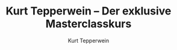 ---
draft: false
expiryDate: 
title: "Kurt Tepperwein – Der exklusive Masterclasskurs"
description: "Jetzt Online-Rabatt sichern | Kurt Tepperwein – Der exklusive Masterclasskurs"
slug: "kurt-tepperwein-exklusiver-masterclasskurs"
robots: "index, follow"
sitemap:
  exclude: false
  priority: 0.8
  changefreq: "weekly"
type: kurse
layout: kursesingle
# Autor
author: "Kurt Tepperwein"
authorlink: ""
keywords:
  - Masterclasskurs mit Kurt Tepperwein
  - Bewusstsein entwickeln
  - Persönlichkeitsentwicklung mit Meditation
  - Kurt Tepperwein Seminare
  - Leben zum erwachten Bewusstsein
  - Veränderung durch Achtsamkeit

kursekategorien:
- kurt-tepperwein
mdnz_kurse_archiv_title_: ""
mdnz_kurse_archiv_image_: ""
mdnz_kurse_archiv_shortdescription_: "Stell dir vor, dein Leben ist von Klarheit, innerem Frieden und tiefem Sinn erfüllt. Genau das erwartet dich im Kurs „Leben zum erwachten Bewusstsein“. Kurt Tepperwein, anerkannter Bewusstseinslehrer und Erfolgsautor, nimmt dich an die Hand und zeigt dir Schritt für Schritt den Weg zu deinem höchsten Potenzial."

mdnz_kurse_single_short_title_right: "Mit tiefgreifenden Techniken und weiterführenden Meditationen"
mdnz_kurse_single_shortdescription_right: |
  Entdecke in sieben aufeinander aufbauenden Schritten, wie du dein neues, selbstbestimmtes Leben gestaltest. In diesem Meisterkurs erschließt du deine innere Kraft, mit der du jeden Aspekt deiner Existenz verwandeln kannst von der Zellebene bis zu deinem gesamten Lebensplan.

# Preise
mdnz_kurse_single_price_: "500 €"
mdnz_kurse_single_special_offer_price_: "199 €"
mdnz_kurse_single_special_offer_description_: "60% Rabatt nur für kurze Zeit!"
mdnz_kurse_artikelnr: 411765

# kursebilder
mdnz_kurse_single_image_: "img/autorenmentoren/kurt-tepperwein/kurt-tepperwein.png"
mdnz_kurse_single_mentoren_home_gallery_: "img/autorenmentoren/kurt-tepperwein/kurt-tepperwein.png"
mdnz_kurse_single_mentoren_home_gallery_link_: ""

cta_text_ogskd: "Kurs bestellen"
mdnz_affiliateLink_ogskd: "https://www.digistore24.com/link/uswhhvwzpp3q/"
mdnz_prettyLink_ogskd: "kurt-tepperwein-ogskd"

cta_text_mgskd: "Kurs inkl. Rabatt bestellen"
mdnz_affiliateLink_mgskd: "https://www.digistore24.com/link/rxddytju7lyu/"
mdnz_prettyLink_mgskd: "kurt-tepperwein-mgskd"

mdnz_show_cta_kurse_landingpage: false
cta_text_landingpage: "Mehr erfahren"
mdnz_affiliateLinkLandingpage: "https://www.digistore24.com/link/srumf23lhdl3/"
mdnz_prettyLinkLandingpage: "kurt-tepperwein-lp"

mdnz_kurse_single_hinweis: "Die Bestellung wird seriös und ohne Risiko für Sie durch unseren Partner Digistore24 durchgeführt."

mdnz_kurse_single_description_title: "Der Pfad zu einem erwachten, erfüllten Leben"

# kursebeschreibung
mdnz_kurse_single_description_: |
  ## Leben im erwachten Bewusstsein
  Kurt Tepperwein, einer der angesehensten spirituellen Lehrer unserer Zeit, begleitet dich in diesem Kurs auf dem Weg zu einem bewussten Leben. Dieser Kurs vermittelt dir:
  **9 Lektionen**, die tiefgehende Erkenntnisse zum erwachten Bewusstsein vermitteln.
  **Praktische Übungen**, um mehr Klarheit und Leichtigkeit in dein Leben zu bringen.

  ## Kursinhalte
  ### Dein innerer Meister
  *Entdecke, wie du deinen inneren Meister befragen und die Illusion des eigenen Ichs überwinden kannst.*
  Die Bedeutung dieses Kurses liegt darin, dir Werkzeuge an die Hand zu geben, um dein inneres Potenzial zu entfalten.
  Die richtige Fragestellung an den inneren Meister ist entscheidend, um tiefe Einsichten zu gewinnen.
  Wege zur Auflösung der Ich-Illusion helfen dir, dich von begrenzenden Glaubenssätzen zu befreien.

  ### Das Bewusstsein
  *Lerne, dein Leben als erwachtes Bewusstsein bewusst zu gestalten.*
  10 Schritte zur Bewusstseinserweiterung führen dich zu einem tieferen Verständnis deiner selbst.
  Die Erfahrung eines erwachten Bewusstseins ermöglicht es dir, das Leben aus einer neuen Perspektive zu betrachten.
  Die Bedeutung und Wirkung von Inkarnationsverträgen zeigt dir, wie du deine Lebensaufgabe erkennen kannst.

  ### Dein Seelenplan
  *Finde deine wahre Berufung und übernimm Selbstverantwortung.*
  Wichtige Fragen zur Selbstfindung helfen dir, deinen Weg zu klären.
  Die Transformation vom Beruf zur Berufung ermöglicht es dir, dein Leben sinnvoll zu gestalten.
  Selbstverantwortung zu übernehmen ist der Schlüssel zu einem erfüllten Leben.

  ### Eine Wirklichkeit
  *Verstehe den Unterschied zwischen Realität und Wirklichkeit.*
  Die Differenzierung zwischen Realität und Wirklichkeit hilft dir, die Welt besser zu verstehen.
  Warum der Verstand oft gegen das reine Bewusstsein kämpft, erklärt dir die Herausforderungen auf deinem Weg.
  Erfolgreiches Manifestieren verstehen bedeutet, deine Wünsche bewusst zu erschaffen.

  ### Sei das Leben
  *Lerne, die Botschaften des Lebens zu entschlüsseln und für dich zu nutzen.*
  Das Leben kommuniziert ständig mit dir – lerne, diese Botschaften zu erkennen.
  Methoden zur Deutung und Nutzung dieser Botschaften helfen dir, dein Leben bewusst zu gestalten.
  Deine persönliche Lebensbilanz zu ziehen gibt dir Klarheit über deine bisherigen Erfahrungen.

  ### Gesundheit ist Ganzheit
  *Erkenne den Weg zu ganzheitlicher Gesundheit.*
  6 Schritte zu optimaler Gesundheit zeigen dir, wie du Körper, Geist und Seele in Einklang bringst.
  Methoden zur dauerhaften Gesundheit helfen dir, ein ausgeglichenes Leben zu führen.
  Was dein Körper dir durch Krankheiten mitteilen möchte, gibt dir Einblicke in die Ursachen von Beschwerden.

  ### Seelenpartnerschaft
  *Erfahre, was eine wahre, erfüllte Partnerschaft ausmacht.*
  Die Grundlagen einer idealen Partnerschaft zeigen dir, wie du eine tiefe Verbindung aufbauen kannst.
  Wege zur Entwicklung zum idealen Partner helfen dir, selbst die beste Version in einer Beziehung zu sein.
  Die Kraft der bedingungslosen Liebe ermöglicht es dir, wahre Erfüllung in der Partnerschaft zu finden.

  ### Innerer Erfolg
  *Setze deine Ziele mit Klarheit und Fokus um.*
  Strategien zur Zielerreichung geben dir Werkzeuge, um deine Träume zu verwirklichen.
  Wesentliche Fragen für nachhaltigen Erfolg helfen dir, deine Prioritäten zu setzen.
  Die bewusste Entscheidung für Erfolg ist der erste Schritt, um deine Ziele zu erreichen.

  ### Die Einfachheit erfahren
  *Verstehe, warum reines Bewusstsein frei von Leiden ist.*
  Die Natur des reinen Bewusstseins zeigt dir, wie du Frieden und Klarheit findest.
  Die persönliche Wertehierarchie bewusst nutzen hilft dir, dein Leben nach deinen Werten auszurichten.
  Fragen zur effektiven Konfliktanalyse geben dir Werkzeuge, um Herausforderungen zu meistern.

  ## Bonusmaterial
  **Wie alles begann!**
  Erfahre mehr über den gemeinsamen Weg von Kurt Tepperwein und seiner Frau Nada. (Wert: **94 €**)

  **Geführte Meditation!**
  Eine Meditation mit Kurt Tepperwein, um dein neues Leben im erwachten Bewusstsein zu vertiefen. (Wert: **64 €**)

  **Raum-Rundgang bei Kurt Zuhause!**
  Exklusiver Einblick in die vier Wände des bekannten Lehrers. (Wert: **34 €**)

  **Essenzgespräche mit Nada!**
  Weisheiten und Inspirationen von Nada für deinen Weg. (Wert: **47 €**)

  **3 flow! summit Beiträge von Kurt Tepperwein!**
  Lerne, Krisen zu bewältigen, dein Ego loszulassen und dein wahres Selbst zu verkörpern. (Wert: **234 €**)

  ## Garantie
  **14 Tage Geld-zurück-Garantie**: Sichere dir den Kurs ohne Risiko. Ratenzahlung ist ebenfalls möglich.
---